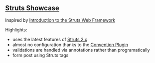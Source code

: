 ## [Struts Showcase](https://github.com/zezutom/JEE-Series/tree/master/SimpleWebStruts)
Inspired by [Introduction to the Struts Web Framework](https://netbeans.org/kb/docs/web/quickstart-webapps-struts.html)

Highlights:
* uses the latest features of [Struts 2.x](http://struts.apache.org)
* almost no configuration thanks to the [Convention Plugin](https://struts.apache.org/docs/convention-plugin.html)
* validations are handled via annotations rather than programatically
* form post using Struts tags
